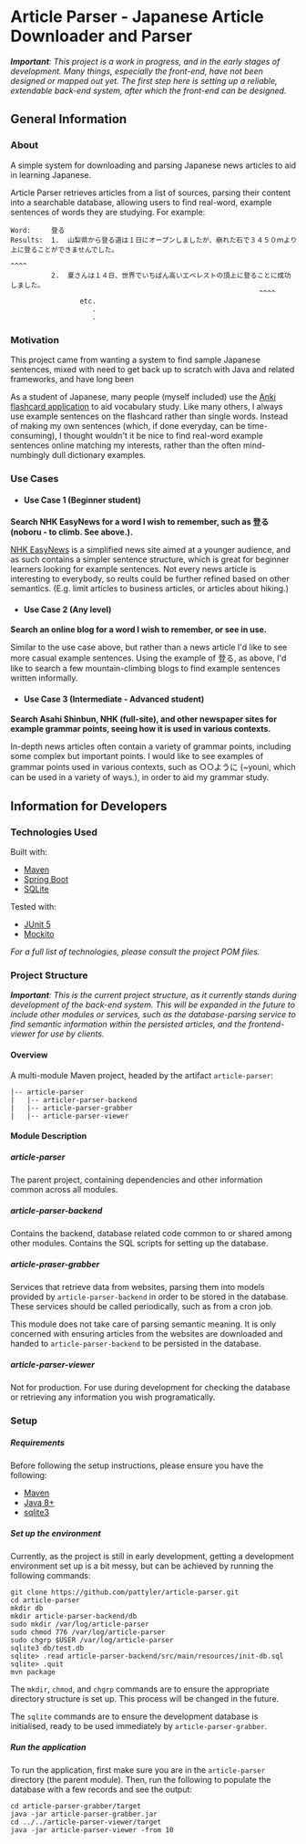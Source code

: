 # Article Parser - Japanese Article Downloader and Parser
*__Important__: This project is a work in progress, and in the early stages of development. Many things, especially the front-end, have not been designed or mapped out yet. The first step here is setting up a reliable, extendable back-end system, after which the front-end can be designed.*
## General Information
### About
A simple system for downloading and parsing Japanese news articles to aid in learning Japanese. 

Article Parser retrieves articles from a list of sources, parsing their content into a searchable database, allowing users to find real-word, example
sentences of words they are studying. For example:

```
Word:     登る
Results:  1.  山梨県から登る道は１日にオープンしましたが、崩れた石で３４５０ｍより上に登ることができませんでした。
                                                                               ^^^^                                           
          2.  夏さんは１４日、世界でいちばん高いエベレストの頂上に登ることに成功しました。
                                                             ^^^^
                 etc.  
                    .
                    .
```

### Motivation

This project came from wanting a system to find sample Japanese sentences, mixed with need to get back up to scratch with Java and related frameworks, and have long been 

As a student of Japanese, many people (myself included) use the [Anki flashcard application](https://apps.ankiweb.net/) to aid vocabulary study. Like many others, I always use example sentences on the flashcard rather than single words. Instead of making my own sentences (which, if done everyday, can be time-consuming), I thought wouldn't it be nice to find real-word example sentences online matching my interests, rather than the often mind-numbingly dull dictionary examples. 

### Use Cases
- #### Use Case 1 (Beginner student)

__Search NHK EasyNews for a word I wish to remember, such as 登る (noboru - to climb. See above.).__

[NHK EasyNews](https://www3.nhk.or.jp/news/easy/) is a simplified news site aimed at a younger audience, and as such contains a simpler sentence structure, which is great for beginner learners looking for example sentences. Not every news article is interesting to everybody, so reults could be further refined based on other semantics. (E.g. limit articles to business articles, or articles about hiking.)

- #### Use Case 2 (Any level)

__Search an online blog for a word I wish to remember, or see in use.__

Similar to the use case above, but rather than a news article I'd like to see more casual example sentences. Using the example of 登る, as above, I'd like to search a few mountain-climbing blogs to find example sentences written informally.

- #### Use Case 3 (Intermediate - Advanced student)

__Search Asahi Shinbun, NHK (full-site), and other newspaper sites for example grammar points, seeing how it is used in various contexts.__

In-depth news articles often contain a variety of grammar points, including some complex but important points. I would like to see examples of grammar points used in various contexts, such as ○○ように (~youni, which can be used in a variety of ways.), in order to aid my grammar study.

## Information for Developers
### Technologies Used

Built with:
- [Maven](https://maven.apache.org/)
- [Spring Boot](https://spring.io/projects/spring-boot)
- [SQLite](https://sqlite.org/index.html)

Tested with:
- [JUnit 5](https://junit.org/junit5/)
- [Mockito](https://site.mockito.org/)

*For a full list of technologies, please consult the project POM files.*

### Project Structure
*__Important__: This is the current project structure, as it currently stands during development of the back-end system. This will be expanded in the future to include other modules or services, such as the database-parsing service to find semantic information within the persisted articles, and the frontend-viewer for use by clients.*
#### Overview
A multi-module Maven project, headed by the artifact `article-parser`:
```
|-- article-parser
|   |-- articler-parser-backend
|   |-- article-parser-grabber
|   |-- article-parser-viewer
```

#### Module Description
##### article-parser
The parent project, containing dependencies and other information common across all modules.

##### article-parser-backend
Contains the backend, database related code common to or shared among other modules. Contains the SQL scripts for setting up the database.

##### article-praser-grabber
Services that retrieve data from websites, parsing them into models provided by `article-parser-backend` in order to be stored in the database. These services should be called periodically, such as from a cron job.

This module does not take care of parsing semantic meaning. It is only concerned with ensuring articles from the websites are downloaded and handed to `article-parser-backend` to be persisted in the database. 

##### article-parser-viewer
Not for production. For use during development for checking the database or retrieving any information you wish programatically.

### Setup
##### Requirements
Before following the setup instructions, please ensure you have the following:
- [Maven](https://maven.apache.org/)
- [Java 8+](https://www.oracle.com/technetwork/java/javase/downloads/index.html)
- [sqlite3](https://sqlite.org/index.html)

##### Set up the environment
Currently, as the project is still in early development, getting a development environment set up is a bit messy, but can be achieved by running the following commands:

```shell
git clone https://github.com/pattyler/article-parser.git
cd article-parser
mkdir db
mkdir article-parser-backend/db
sudo mkdir /var/log/article-parser
sudo chmod 776 /var/log/article-parser
sudo chgrp $USER /var/log/article-parser
sqlite3 db/test.db
sqlite> .read article-parser-backend/src/main/resources/init-db.sql
sqlite> .quit
mvn package
```

The `mkdir`, `chmod`, and `chgrp` commands are to ensure the appropriate directory structure is set up. This process will be changed in the future.

The `sqlite` commands are to ensure the development database is initialised, ready to be used immediately by `article-parser-grabber`.

##### Run the application
To run the application, first make sure you are in the `article-parser` directory (the parent module). Then, run the following to populate the database with a few records and see the output:

```shell
cd article-parser-grabber/target
java -jar article-parser-grabber.jar
cd ../../article-parser-viewer/target
java -jar article-parser-viewer -from 10
```
